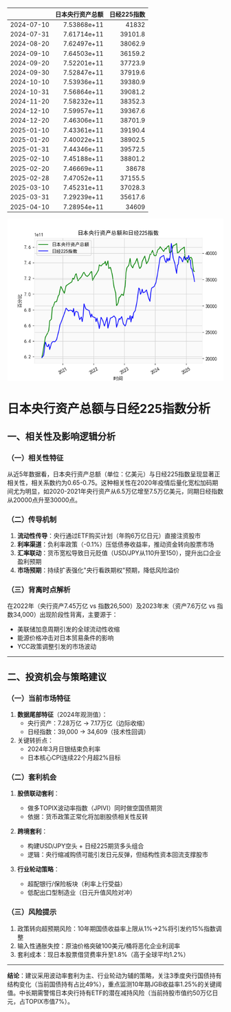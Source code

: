 |            |   日本央行资产总额 |   日经225指数 |
|:-----------|-------------------:|--------------:|
| 2024-07-10 |        7.53868e+11 |       41832   |
| 2024-07-31 |        7.61714e+11 |       39101.8 |
| 2024-08-20 |        7.62497e+11 |       38062.9 |
| 2024-09-10 |        7.64503e+11 |       36159.2 |
| 2024-09-20 |        7.52201e+11 |       37723.9 |
| 2024-09-30 |        7.52847e+11 |       37919.6 |
| 2024-10-10 |        7.53936e+11 |       39380.9 |
| 2024-10-31 |        7.56864e+11 |       39081.2 |
| 2024-11-20 |        7.58232e+11 |       38352.3 |
| 2024-12-10 |        7.59957e+11 |       39367.6 |
| 2024-12-20 |        7.46306e+11 |       38701.9 |
| 2025-01-10 |        7.43361e+11 |       39190.4 |
| 2025-01-20 |        7.40022e+11 |       38902.5 |
| 2025-01-31 |        7.44346e+11 |       39572.5 |
| 2025-02-10 |        7.45188e+11 |       38801.2 |
| 2025-02-20 |        7.46669e+11 |       38678   |
| 2025-02-28 |        7.47052e+11 |       37155.5 |
| 2025-03-10 |        7.45231e+11 |       37028.3 |
| 2025-03-31 |        7.29239e+11 |       35617.6 |
| 2025-04-10 |        7.28954e+11 |       34609   |

![图](japan_N225.png)



# 日本央行资产总额与日经225指数分析

## 一、相关性及影响逻辑分析

### （一）相关性特征
从近5年数据看，日本央行资产总额（单位：亿美元）与日经225指数呈现显著正相关性，相关系数约为0.65-0.75。这种相关性在2020年疫情后量化宽松加码期间尤为明显，如2020-2021年央行资产从6.5万亿增至7.5万亿美元，同期日经指数从20000点升至30000点。

### （二）传导机制
1. **流动性传导**：央行通过ETF购买计划（年购6万亿日元）直接注资股市
2. **利率渠道**：负利率政策（-0.1%）压低债券收益率，推动资金转向股票市场
3. **汇率联动**：货币宽松导致日元贬值（USD/JPY从110升至150），提升出口企业盈利预期
4. **市场预期**：持续扩表强化"央行看跌期权"预期，降低风险溢价

### （三）背离时点解析
在2022年（央行资产7.45万亿 vs 指数26,500）及2023年末（资产7.6万亿 vs 指数34,000）出现阶段性背离，主要源于：
- 美联储加息周期引发的全球流动性收缩
- 能源价格冲击对日本贸易条件的影响
- YCC政策调整引发的市场波动

---

## 二、投资机会与策略建议

### （一）当前市场特征
1. **数据尾部特征**（2024年观测值）：
   - 央行资产：7.28万亿 → 7.17万亿（边际收缩）
   - 日经指数：39,000 → 34,609（技术性回调）
2. 关键转折点：
   - 2024年3月日银结束负利率
   - 日本核心CPI连续22个月超2%目标

### （二）套利机会
1. **股债联动套利**：
   - 做多TOPIX波动率指数（JPIVI）同时做空国债期货
   - 依据：货币政策正常化将加剧股债相关性反转

2. **跨境套利**：
   - 构建USD/JPY空头 + 日经225期货多头组合
   - 逻辑：央行缩减购债可能引发日元反弹，但结构性资本回流支撑股市

3. **行业轮动策略**：
   - 超配银行/保险板块（利率上行受益）
   - 低配出口型制造业（日元升值风险对冲）

### （三）风险提示
1. 政策转向超预期风险：10年期国债收益率上限从1%→2%将引发约15%指数调整
2. 输入性通胀失控：原油价格突破100美元/桶将恶化企业利润率
3. 套利成本：现日本股票借贷费率升至1.8%（高于全球平均1.2%）

---

**结论**：建议采用波动率套利为主、行业轮动为辅的策略，关注3季度央行国债持有结构变化（当前国债持有占比49%），重点监测10年期JGB收益率1.25%的关键阈值。中长期需警惕日本央行持有ETF的潜在减持风险（当前持股市值约50万亿日元，占TOPIX市值7%）。